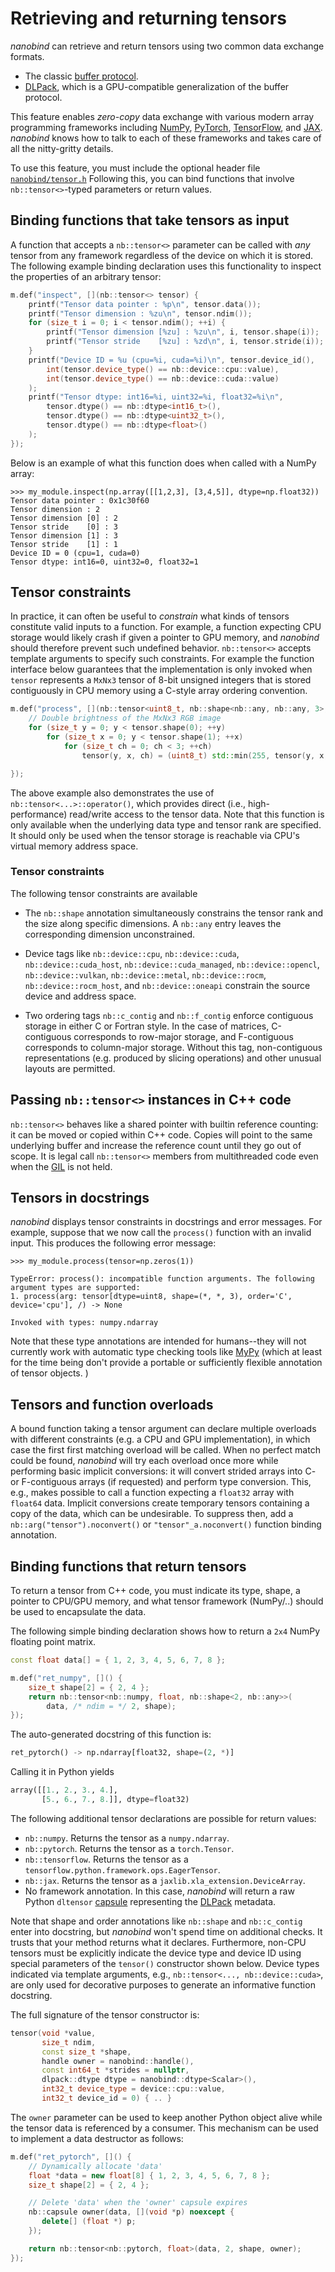 # Retrieving and returning tensors

_nanobind_ can retrieve and return tensors using two common data exchange
formats.

- The classic [buffer protocol](https://docs.python.org/3/c-api/buffer.html).
- [DLPack](https://github.com/dmlc/dlpack), which is a GPU-compatible
  generalization of the buffer protocol.

This feature enables _zero-copy_ data exchange with various modern array
programming frameworks including [NumPy](https://numpy.org),
[PyTorch](https://pytorch.org), [TensorFlow](https://www.tensorflow.org), and
[JAX](https://jax.readthedocs.io). _nanobind_ knows how to talk to each of
these frameworks and takes care of all the nitty-gritty details.

To use this feature, you must include the optional header file
[`nanobind/tensor.h`](https://github.com/wjakob/nanobind/blob/master/include/nanobind/tensor.h)
Following this, you can bind functions that involve `nb::tensor<>`-typed
parameters or return values.

## Binding functions that take tensors as input

A function that accepts a `nb::tensor<>` parameter can be called with *any*
tensor from any framework regardless of the device on which it is stored. The
following example binding declaration uses this functionality to inspect the
properties of an arbitrary tensor:

```cpp
m.def("inspect", [](nb::tensor<> tensor) {
    printf("Tensor data pointer : %p\n", tensor.data());
    printf("Tensor dimension : %zu\n", tensor.ndim());
    for (size_t i = 0; i < tensor.ndim(); ++i) {
        printf("Tensor dimension [%zu] : %zu\n", i, tensor.shape(i));
        printf("Tensor stride    [%zu] : %zd\n", i, tensor.stride(i));
    }
    printf("Device ID = %u (cpu=%i, cuda=%i)\n", tensor.device_id(),
        int(tensor.device_type() == nb::device::cpu::value),
        int(tensor.device_type() == nb::device::cuda::value)
    );
    printf("Tensor dtype: int16=%i, uint32=%i, float32=%i\n",
        tensor.dtype() == nb::dtype<int16_t>(),
        tensor.dtype() == nb::dtype<uint32_t>(),
        tensor.dtype() == nb::dtype<float>()
    );
});
```

Below is an example of what this function does when called with a NumPy array:
```pycon
>>> my_module.inspect(np.array([[1,2,3], [3,4,5]], dtype=np.float32))
Tensor data pointer : 0x1c30f60
Tensor dimension : 2
Tensor dimension [0] : 2
Tensor stride    [0] : 3
Tensor dimension [1] : 3
Tensor stride    [1] : 1
Device ID = 0 (cpu=1, cuda=0)
Tensor dtype: int16=0, uint32=0, float32=1
```

## Tensor constraints

In practice, it can often be useful to *constrain* what kinds of tensors
constitute valid inputs to a function. For example, a function expecting CPU
storage would likely crash if given a pointer to GPU memory, and _nanobind_
should therefore prevent such undefined behavior. `nb::tensor<>` accepts
template arguments to specify such constraints. For example the function
interface below guarantees that the implementation is only invoked when
`tensor` represents a `MxNx3` tensor of 8-bit unsigned integers that is
stored contiguously in CPU memory using a C-style array ordering convention.

```cpp
m.def("process", [](nb::tensor<uint8_t, nb::shape<nb::any, nb::any, 3>, nb::c_contig, nb::device::cpu> tensor) {
    // Double brightness of the MxNx3 RGB image
    for (size_t y = 0; y < tensor.shape(0); ++y)
        for (size_t x = 0; y < tensor.shape(1); ++x)
            for (size_t ch = 0; ch < 3; ++ch)
                tensor(y, x, ch) = (uint8_t) std::min(255, tensor(y, x, ch) * 2);

});
```

The above example also demonstrates the use of `nb::tensor<...>::operator()`,
which provides direct (i.e., high-performance) read/write access to the tensor
data. Note that this function is only available when the underlying data type
and tensor rank are specified. It should only be used when the tensor storage
is reachable via CPU's virtual memory address space.

### Tensor constraints

The following tensor constraints are available

- The `nb::shape` annotation simultaneously constrains the tensor rank and
  the size along specific dimensions. A `nb::any` entry leaves the
  corresponding dimension unconstrained.

- Device tags like `nb::device::cpu`, `nb::device::cuda`, `nb::device::cuda_host`,
  `nb::device::cuda_managed`, `nb::device::opencl`, `nb::device::vulkan`,
  `nb::device::metal`, `nb::device::rocm`, `nb::device::rocm_host`, and
  `nb::device::oneapi` constrain the source device and address space.

- Two ordering tags `nb::c_contig` and `nb::f_contig` enforce contiguous
  storage in either C or Fortran style. In the case of matrices, C-contiguous
  corresponds to row-major storage, and F-contiguous corresponds to
  column-major storage. Without this tag, non-contiguous representations (e.g.
  produced by slicing operations) and other unusual layouts are permitted.

## Passing `nb::tensor<>` instances in C++ code

`nb::tensor<>` behaves like a shared pointer with builtin reference
counting: it can be moved or copied within C++ code. Copies will point to
the same underlying buffer and increase the reference count until they go
out of scope. It is legal call `nb::tensor<>` members from multithreaded
code even when the
[GIL](https://wiki.python.org/moin/GlobalInterpreterLock) is not held.

## Tensors in docstrings

_nanobind_ displays tensor constraints in docstrings and error messages.
For example, suppose that we now call the `process()` function with an
invalid input. This produces the following error message:

```pycon
>>> my_module.process(tensor=np.zeros(1))

TypeError: process(): incompatible function arguments. The following argument types are supported:
1. process(arg: tensor[dtype=uint8, shape=(*, *, 3), order='C', device='cpu'], /) -> None

Invoked with types: numpy.ndarray
```

Note that these type annotations are intended for humans--they will not
currently work with automatic type checking tools like
[MyPy](https://mypy.readthedocs.io/en/stable/) (which at least for the time
being don't provide a portable or sufficiently flexible annotation of tensor
objects. )

## Tensors and function overloads

A bound function taking a tensor argument can declare multiple overloads
with different constraints (e.g. a CPU and GPU implementation), in which
case the first first matching overload will be called. When no perfect
match could be found, _nanobind_ will try each overload once more while
performing basic implicit conversions: it will convert strided arrays into
C- or F-contiguous arrays (if requested) and perform type conversion. This,
e.g., makes possible to call a function expecting a `float32` array with
`float64` data. Implicit conversions create temporary tensors containing a
copy of the data, which can be undesirable. To suppress then, add a
`nb::arg("tensor").noconvert()` or `"tensor"_a.noconvert()` function
binding annotation.


## Binding functions that return tensors

To return a tensor from C++ code, you must indicate its type, shape, a pointer
to CPU/GPU memory, and what tensor framework (NumPy/..) should be used to
encapsulate the data.

The following simple binding declaration shows how to return a `2x4` NumPy
floating point matrix.

```cpp
const float data[] = { 1, 2, 3, 4, 5, 6, 7, 8 };

m.def("ret_numpy", []() {
    size_t shape[2] = { 2, 4 };
    return nb::tensor<nb::numpy, float, nb::shape<2, nb::any>>(
        data, /* ndim = */ 2, shape);
});
```
The auto-generated docstring of this function is:
```python
ret_pytorch() -> np.ndarray[float32, shape=(2, *)]
```
Calling it in Python yields
```python
array([[1., 2., 3., 4.],
       [5., 6., 7., 8.]], dtype=float32)
```

The following additional tensor declarations are possible for return values:

- `nb::numpy`. Returns the tensor as a `numpy.ndarray`.
- `nb::pytorch`. Returns the tensor as a `torch.Tensor`.
- `nb::tensorflow`. Returns the tensor as a `tensorflow.python.framework.ops.EagerTensor`.
- `nb::jax`. Returns the tensor as a `jaxlib.xla_extension.DeviceArray`.
- No framework annotation. In this case, _nanobind_ will return a raw Python
  `dltensor` [capsule](https://docs.python.org/3/c-api/capsule.html)
  representing the [DLPack](https://github.com/dmlc/dlpack) metadata.

Note that shape and order annotations like `nb::shape` and `nb::c_contig` enter
into docstring, but _nanobind_ won't spend time on additional checks. It trusts
that your method returns what it declares. Furthermore, non-CPU tensors must be
explicitly indicate the device type and device ID using special parameters of
the `tensor()` constructor shown below. Device types indicated via template
arguments, e.g., `nb::tensor<..., nb::device::cuda>`, are only used for
decorative purposes to generate an informative function docstring.

The full signature of the tensor constructor is:
```cpp
tensor(void *value,
       size_t ndim,
       const size_t *shape,
       handle owner = nanobind::handle(),
       const int64_t *strides = nullptr,
       dlpack::dtype dtype = nanobind::dtype<Scalar>(),
       int32_t device_type = device::cpu::value,
       int32_t device_id = 0) { .. }
```

The `owner` parameter can be used to keep another Python object alive while
the tensor data is referenced by a consumer. This mechanism can be used to
implement a data destructor as follows:


```cpp
m.def("ret_pytorch", []() {
    // Dynamically allocate 'data'
    float *data = new float[8] { 1, 2, 3, 4, 5, 6, 7, 8 };
    size_t shape[2] = { 2, 4 };

    // Delete 'data' when the 'owner' capsule expires
    nb::capsule owner(data, [](void *p) noexcept {
       delete[] (float *) p;
    });

    return nb::tensor<nb::pytorch, float>(data, 2, shape, owner);
});
```
